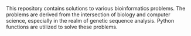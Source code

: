 This repository contains solutions to various bioinformatics problems. The problems are derived from the intersection of biology and computer science, especially in the realm of genetic sequence analysis. Python functions are utilized to solve these problems.
